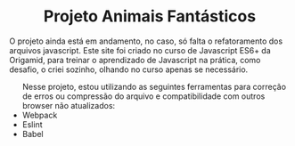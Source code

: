 # <h1 align=center> Projeto Animais Fantásticos </h1>

O projeto ainda está em andamento, no caso, só falta o refatoramento dos arquivos javascript.
Este site foi criado no curso de Javascript ES6+ da Origamid, para treinar o aprendizado de Javascript na prática, como desafio, o criei sozinho, olhando no curso apenas se necessário.

<ul>Nesse projeto, estou utilizando as seguintes ferramentas para correção de erros ou compressão do arquivo e compatibilidade com outros browser não atualizados:
<li>Webpack</li>
<li>Eslint</li>
<li>Babel</li>
